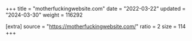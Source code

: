 +++
title = "motherfuckingwebsite.com"
date = "2022-03-22"
updated = "2024-03-30"
weight = 116292

[extra]
source = "https://motherfuckingwebsite.com/"
ratio = 2
size = 114
+++
